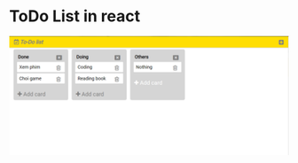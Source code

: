 # ToDo List in react
![Demo](https://github.com/viethung26/Internship/blob/master/todo-list-react/demo.PNG)
